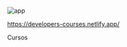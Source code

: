 ![app](https://user-images.githubusercontent.com/68760595/135779166-de1b7ad0-ae71-4a36-bfa1-d79be2258687.png)


https://developers-courses.netlify.app/

Cursos
